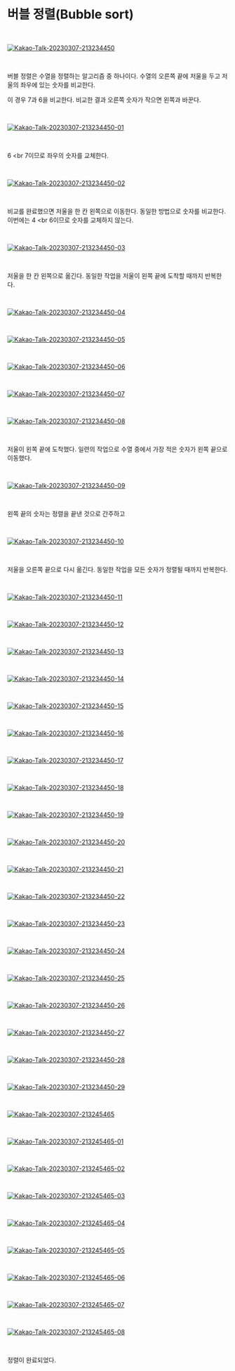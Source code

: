 # 버블 정렬(Bubble sort)

</br>

<a href="https://ibb.co/CBbv3g6"><img src="https://i.ibb.co/2qvP1xS/Kakao-Talk-20230307-213234450.jpg" alt="Kakao-Talk-20230307-213234450" border="0"></a>

</br>

버블 정렬은 수열을 정렬하는 알고리즘 중 하나이다. 수열의 오른쪽 끝에 저울을 두고 저울의 좌우에 있는 숫자를 비교한다.

이 경우 7과 6을 비교한다. 비교한 결과 오른쪽 숫자가 작으면 왼쪽과 바꾼다.

</br>

<a href="https://ibb.co/K2FD2jf"><img src="https://i.ibb.co/hBDcBR4/Kakao-Talk-20230307-213234450-01.jpg" alt="Kakao-Talk-20230307-213234450-01" border="0"></a>

</br>

6 <br 7이므로 좌우의 숫자를 교체한다.

</br>

<a href="https://ibb.co/BP9BBKp"><img src="https://i.ibb.co/N3MKKnv/Kakao-Talk-20230307-213234450-02.jpg" alt="Kakao-Talk-20230307-213234450-02" border="0"></a>

</br>

비교를 완료했으면 저울을 한 칸 왼쪽으로 이동한다. 동일한 방법으로 숫자를 비교한다. 이번에는 4 <br 6이므로 숫자를 교체하지 않는다.

</br>

<a href="https://ibb.co/fHr0j3h"><img src="https://i.ibb.co/RcQHRXx/Kakao-Talk-20230307-213234450-03.jpg" alt="Kakao-Talk-20230307-213234450-03" border="0"></a>

</br>

저울을 한 칸 왼쪽으로 옮긴다. 동일한 작업을 저울이 왼쪽 끝에 도착할 때까지 반복한다.

</br>

<a href="https://ibb.co/TwtH0fk"><img src="https://i.ibb.co/b6Xrv0P/Kakao-Talk-20230307-213234450-04.jpg" alt="Kakao-Talk-20230307-213234450-04" border="0"></a>

</br>

<a href="https://ibb.co/QQfy04k"><img src="https://i.ibb.co/yPXH2rp/Kakao-Talk-20230307-213234450-05.jpg" alt="Kakao-Talk-20230307-213234450-05" border="0"></a>

</br>

<a href="https://ibb.co/mRvVdb8"><img src="https://i.ibb.co/nw3N46C/Kakao-Talk-20230307-213234450-06.jpg" alt="Kakao-Talk-20230307-213234450-06" border="0"></a>

</br>

<a href="https://ibb.co/BZwrjxT"><img src="https://i.ibb.co/DCL8kyw/Kakao-Talk-20230307-213234450-07.jpg" alt="Kakao-Talk-20230307-213234450-07" border="0"></a>

</br>

<a href="https://ibb.co/Gv5jmQY"><img src="https://i.ibb.co/FbDtp4Z/Kakao-Talk-20230307-213234450-08.jpg" alt="Kakao-Talk-20230307-213234450-08" border="0"></a>

</br>

저울이 왼쪽 끝에 도착했다. 일련의 작업으로 수열 중에서 가장 적은 숫자가 왼쪽 끝으로 이동했다.

</br>

<a href="https://ibb.co/TKqB1GT"><img src="https://i.ibb.co/DGgDYFb/Kakao-Talk-20230307-213234450-09.jpg" alt="Kakao-Talk-20230307-213234450-09" border="0"></a>

</br>

왼쪽 끝의 숫자는 정렬을 끝낸 것으로 간주하고

</br>

<a href="https://ibb.co/vmbnq3W"><img src="https://i.ibb.co/xGyTL1b/Kakao-Talk-20230307-213234450-10.jpg" alt="Kakao-Talk-20230307-213234450-10" border="0"></a>

</br>

저울을 오른쪽 끝으로 다시 옮긴다. 동일한 작업을 모든 숫자가 정렬될 때까지 반복한다.

</br>

<a href="https://ibb.co/3pyZcRf"><img src="https://i.ibb.co/D9D2QrG/Kakao-Talk-20230307-213234450-11.jpg" alt="Kakao-Talk-20230307-213234450-11" border="0"></a>

</br>

<a href="https://ibb.co/fS8Ww6c"><img src="https://i.ibb.co/ky3TCbd/Kakao-Talk-20230307-213234450-12.jpg" alt="Kakao-Talk-20230307-213234450-12" border="0"></a>

</br>

<a href="https://ibb.co/0CF7pDp"><img src="https://i.ibb.co/bs20jWj/Kakao-Talk-20230307-213234450-13.jpg" alt="Kakao-Talk-20230307-213234450-13" border="0"></a>

</br>

<a href="https://ibb.co/M2qsPmx"><img src="https://i.ibb.co/VjXtMsc/Kakao-Talk-20230307-213234450-14.jpg" alt="Kakao-Talk-20230307-213234450-14" border="0"></a>

</br>

<a href="https://ibb.co/PzFBgsF"><img src="https://i.ibb.co/sJbLqpb/Kakao-Talk-20230307-213234450-15.jpg" alt="Kakao-Talk-20230307-213234450-15" border="0"></a>

</br>

<a href="https://ibb.co/nMTr1Lg"><img src="https://i.ibb.co/hFksdm7/Kakao-Talk-20230307-213234450-16.jpg" alt="Kakao-Talk-20230307-213234450-16" border="0"></a>

</br>

<a href="https://ibb.co/wQtVpNd"><img src="https://i.ibb.co/PWkK1Zr/Kakao-Talk-20230307-213234450-17.jpg" alt="Kakao-Talk-20230307-213234450-17" border="0"></a>

</br>

<a href="https://ibb.co/cThnVSP"><img src="https://i.ibb.co/KyxvSpY/Kakao-Talk-20230307-213234450-18.jpg" alt="Kakao-Talk-20230307-213234450-18" border="0"></a>

</br>

<a href="https://ibb.co/XCL6MBq"><img src="https://i.ibb.co/tJKnFf9/Kakao-Talk-20230307-213234450-19.jpg" alt="Kakao-Talk-20230307-213234450-19" border="0"></a>

</br>

<a href="https://ibb.co/3skcpZZ"><img src="https://i.ibb.co/DbLQ922/Kakao-Talk-20230307-213234450-20.jpg" alt="Kakao-Talk-20230307-213234450-20" border="0"></a>

</br>

<a href="https://ibb.co/wgqP0YN"><img src="https://i.ibb.co/xLbBC3S/Kakao-Talk-20230307-213234450-21.jpg" alt="Kakao-Talk-20230307-213234450-21" border="0"></a>

</br>

<a href="https://ibb.co/n7qS6FF"><img src="https://i.ibb.co/ZBRCG00/Kakao-Talk-20230307-213234450-22.jpg" alt="Kakao-Talk-20230307-213234450-22" border="0"></a>

</br>

<a href="https://ibb.co/PwNGYc0"><img src="https://i.ibb.co/r4m2txN/Kakao-Talk-20230307-213234450-23.jpg" alt="Kakao-Talk-20230307-213234450-23" border="0"></a>

</br>

<a href="https://ibb.co/YPjw0cB"><img src="https://i.ibb.co/34hQRpm/Kakao-Talk-20230307-213234450-24.jpg" alt="Kakao-Talk-20230307-213234450-24" border="0"></a>

</br>

<a href="https://ibb.co/sjsZ2NN"><img src="https://i.ibb.co/v1LSHTT/Kakao-Talk-20230307-213234450-25.jpg" alt="Kakao-Talk-20230307-213234450-25" border="0"></a>

</br>

<a href="https://ibb.co/y0vSpGt"><img src="https://i.ibb.co/9nKthz6/Kakao-Talk-20230307-213234450-26.jpg" alt="Kakao-Talk-20230307-213234450-26" border="0"></a>

</br>

<a href="https://ibb.co/YQFQMs7"><img src="https://i.ibb.co/Sy4y8CX/Kakao-Talk-20230307-213234450-27.jpg" alt="Kakao-Talk-20230307-213234450-27" border="0"></a>

</br>

<a href="https://ibb.co/jz6pbxq"><img src="https://i.ibb.co/cwgmkpR/Kakao-Talk-20230307-213234450-28.jpg" alt="Kakao-Talk-20230307-213234450-28" border="0"></a>

</br>

<a href="https://ibb.co/vwKvH6Y"><img src="https://i.ibb.co/BzSKt5N/Kakao-Talk-20230307-213234450-29.jpg" alt="Kakao-Talk-20230307-213234450-29" border="0"></a>

</br>

<a href="https://ibb.co/1RmNMNV"><img src="https://i.ibb.co/h2mNcN5/Kakao-Talk-20230307-213245465.jpg" alt="Kakao-Talk-20230307-213245465" border="0"></a>

</br>

<a href="https://ibb.co/fXpgFWc"><img src="https://i.ibb.co/D1CJWFq/Kakao-Talk-20230307-213245465-01.jpg" alt="Kakao-Talk-20230307-213245465-01" border="0"></a>

</br>

<a href="https://ibb.co/5RZHHbQ"><img src="https://i.ibb.co/kSZCCNL/Kakao-Talk-20230307-213245465-02.jpg" alt="Kakao-Talk-20230307-213245465-02" border="0"></a>

</br>

<a href="https://ibb.co/0MvrmRm"><img src="https://i.ibb.co/vPRkV6V/Kakao-Talk-20230307-213245465-03.jpg" alt="Kakao-Talk-20230307-213245465-03" border="0"></a>

</br>

<a href="https://ibb.co/bRCSNWX"><img src="https://i.ibb.co/x8BpzC6/Kakao-Talk-20230307-213245465-04.jpg" alt="Kakao-Talk-20230307-213245465-04" border="0"></a>

</br>

<a href="https://ibb.co/k0x3x0W"><img src="https://i.ibb.co/y5XhX5b/Kakao-Talk-20230307-213245465-05.jpg" alt="Kakao-Talk-20230307-213245465-05" border="0"></a>

</br>

<a href="https://ibb.co/T4PpdV4"><img src="https://i.ibb.co/ByTdFXy/Kakao-Talk-20230307-213245465-06.jpg" alt="Kakao-Talk-20230307-213245465-06" border="0"></a>

</br>

<a href="https://ibb.co/fHLkMJB"><img src="https://i.ibb.co/NKb9xRQ/Kakao-Talk-20230307-213245465-07.jpg" alt="Kakao-Talk-20230307-213245465-07" border="0"></a>

</br>

<a href="https://ibb.co/6mmXRGK"><img src="https://i.ibb.co/KXXKjBt/Kakao-Talk-20230307-213245465-08.jpg" alt="Kakao-Talk-20230307-213245465-08" border="0"></a>

</br>

정렬이 완료되었다.